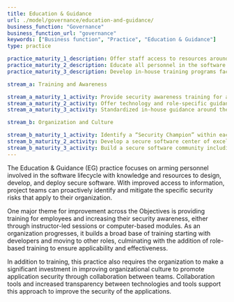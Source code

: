 ```yaml
---
title: Education & Guidance
url: ./model/governance/education-and-guidance/
business_function: "Governance"
business_function_url: "governance"
keywords: ["Business function", "Practice", "Education & Guidance"]
type: practice

practice_maturity_1_description: Offer staff access to resources around the topics of secure development and deployment.
practice_maturity_2_description: Educate all personnel in the software lifecycle with technology and role-specific guidance on secure development.
practice_maturity_3_description: Develop in-house training programs facilitated by developers across different teams.

stream_a: Training and Awareness

stream_a_maturity_1_activity: Provide security awareness training for all personnel involved in software development.
stream_a_maturity_2_activity: Offer technology and role-specific guidance, including security nuances of each language and platform.
stream_a_maturity_3_activity: Standardized in-house guidance around the organization’s secure software development standards.

stream_b: Organization and Culture

stream_b_maturity_1_activity: Identify a “Security Champion” within each development team.
stream_b_maturity_2_activity: Develop a secure software center of excellence promoting thought leadership among developers and architects.
stream_b_maturity_3_activity: Build a secure software community including all organization people involved in software security.
---
```


The Education & Guidance (EG) practice focuses on arming personnel involved in the software lifecycle with knowledge and resources to design, develop, and deploy secure software. With improved access to information, project teams can proactively identify and mitigate the specific security risks that apply to their organization.

One major theme for improvement across the Objectives is providing training for employees and increasing their security awareness, either through instructor-led sessions or computer-based modules. As an organization progresses, it builds a broad base of training starting with developers and moving to other roles, culminating with the addition of role-based training to ensure applicability and effectiveness.

In addition to training, this practice also requires the organization to make a significant investment in improving organizational culture to promote application security through collaboration between teams. Collaboration tools and increased transparency between technologies and tools support this approach to improve the security of the applications.

